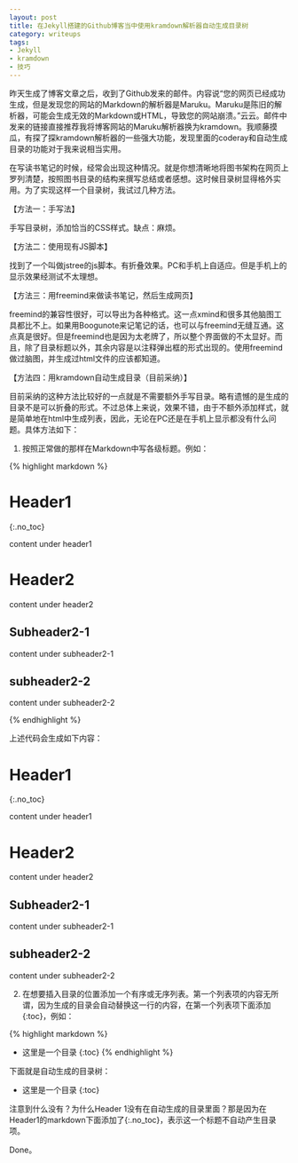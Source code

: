 ```yaml
---
layout: post
title: 在Jekyll搭建的Github博客当中使用kramdown解析器自动生成目录树
category: writeups
tags:
- Jekyll
- kramdown
- 技巧
---
```


昨天生成了博客文章之后，收到了Github发来的邮件。内容说“您的网页已经成功生成，但是发现您的网站的Markdown的解析器是Maruku。Maruku是陈旧的解析器，可能会生成无效的Markdown或HTML，导致您的网站崩溃。”云云。邮件中发来的链接直接推荐我将博客网站的Maruku解析器换为kramdown。我顺藤摸瓜，有探了探kramdown解析器的一些强大功能，发现里面的coderay和自动生成目录的功能对于我来说相当实用。
<!--more-->

在写读书笔记的时候，经常会出现这种情况。就是你想清晰地将图书架构在网页上罗列清楚，按照图书目录的结构来撰写总结或者感想。这时候目录树显得格外实用。为了实现这样一个目录树，我试过几种方法。

【方法一：手写法】

手写目录树，添加恰当的CSS样式。缺点：麻烦。

【方法二：使用现有JS脚本】

找到了一个叫做jstree的js脚本。有折叠效果。PC和手机上自适应。但是手机上的显示效果经测试不太理想。

【方法三：用freemind来做读书笔记，然后生成网页】

freemind的兼容性很好，可以导出为各种格式。这一点xmind和很多其他脑图工具都比不上。如果用Boogunote来记笔记的话，也可以与freemind无缝互通。这点真是很好。但是freemind也是因为太老牌了，所以整个界面做的不太显好。而且，除了目录标题以外，其余内容是以注释弹出框的形式出现的。使用freemind做过脑图，并生成过html文件的应该都知道。

【方法四：用kramdown自动生成目录（目前采纳）】

目前采纳的这种方法比较好的一点就是不需要额外手写目录。略有遗憾的是生成的目录不是可以折叠的形式。不过总体上来说，效果不错，由于不额外添加样式，就是简单地在html中生成列表，因此，无论在PC还是在手机上显示都没有什么问题。具体方法如下：

1. 按照正常做的那样在Markdown中写各级标题。例如：

{% highlight markdown %}

# Header1
{:.no_toc}

content under header1

# Header2

content under header2

## Subheader2-1

content under subheader2-1

## subheader2-2

content under subheader2-2

{% endhighlight %}

上述代码会生成如下内容：

# Header1
{:.no_toc}

content under header1

# Header2

content under header2

## Subheader2-1

content under subheader2-1

## subheader2-2

content under subheader2-2

2. 在想要插入目录的位置添加一个有序或无序列表。第一个列表项的内容无所谓，因为生成的目录会自动替换这一行的内容，在第一个列表项下面添加{:toc}，例如：

{% highlight markdown %}
- 这里是一个目录
{:toc}
{% endhighlight %}

下面就是自动生成的目录树：

- 这里是一个目录
{:toc}

注意到什么没有？为什么Header 1没有在自动生成的目录里面？那是因为在Header1的markdown下面添加了{:.no_toc}，表示这一个标题不自动产生目录项。

Done。

